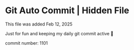 # Git Auto Commit | Hidden File

This file was added Feb 12, 2025

Just for fun and keeping my daily git commit active 🤪

commit number: 1101
